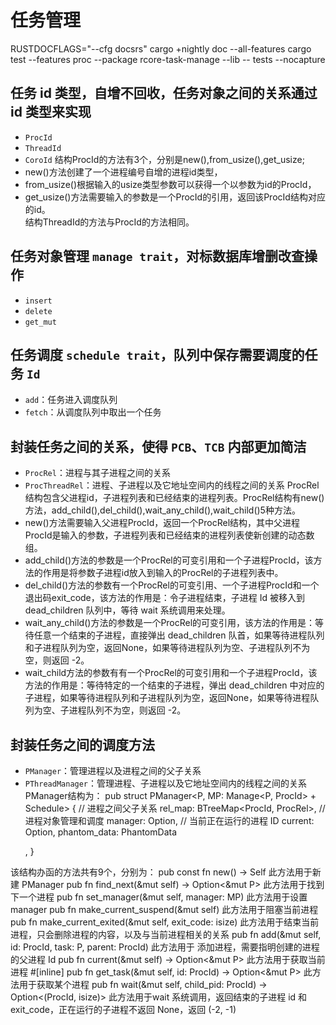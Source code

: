 # 任务管理

RUSTDOCFLAGS="--cfg docsrs" cargo +nightly doc --all-features
cargo test --features proc --package rcore-task-manage --lib -- tests --nocapture 

## 任务 id 类型，自增不回收，任务对象之间的关系通过 id 类型来实现
* `ProcId`
* `ThreadId`
* `CoroId`
结构ProcId的方法有3个，分别是new(),from_usize(),get_usize;
* new()方法创建了一个进程编号自增的进程id类型，
* from_usize()根据输入的usize类型参数可以获得一个以参数为id的ProcId，
* get_usize()方法需要输入的参数是一个ProcId的引用，返回该ProcId结构对应的id。  
结构ThreadId的方法与ProcId的方法相同。

## 任务对象管理 `manage trait`，对标数据库增删改查操作
* `insert`
* `delete`
* `get_mut`
## 任务调度 `schedule trait`，队列中保存需要调度的任务 `Id`
* `add`：任务进入调度队列
* `fetch`：从调度队列中取出一个任务
## 封装任务之间的关系，使得 `PCB`、`TCB` 内部更加简洁
* `ProcRel`：进程与其子进程之间的关系
* `ProcThreadRel`：进程、子进程以及它地址空间内的线程之间的关系
ProcRel结构包含父进程id，子进程列表和已经结束的进程列表。ProcRel结构有new()方法，add_child(),del_child(),wait_any_child(),wait_child()5种方法。
* new()方法需要输入父进程ProcId，返回一个ProcRel结构，其中父进程ProcId是输入的参数，子进程列表和已经结束的进程列表使新创建的动态数组。
* add_child()方法的参数是一个ProcRel的可变引用和一个子进程ProcId，该方法的作用是将参数子进程id放入到输入的ProcRel的子进程列表中。
* del_child()方法的参数有一个ProcRel的可变引用、一个子进程ProcId和一个退出码exit_code，该方法的作用是：令子进程结束，子进程 Id 被移入到 dead_children 队列中，等待 wait 系统调用来处理。
* wait_any_child()方法的参数是一个ProcRel的可变引用，该方法的作用是：等待任意一个结束的子进程，直接弹出 dead_children 队首，如果等待进程队列和子进程队列为空，返回None，如果等待进程队列为空、子进程队列不为空，则返回 -2。
* wait_child方法的参数有有一个ProcRel的可变引用和一个子进程ProcId，该方法的作用是：等待特定的一个结束的子进程，弹出 dead_children 中对应的子进程，如果等待进程队列和子进程队列为空，返回None，如果等待进程队列为空、子进程队列不为空，则返回 -2。

## 封装任务之间的调度方法
* `PManager`：管理进程以及进程之间的父子关系
* `PThreadManager`：管理进程、子进程以及它地址空间内的线程之间的关系
PManager结构为：
    pub struct PManager<P, MP: Manage<P, ProcId> + Schedule<ProcId>> {
        // 进程之间父子关系
        rel_map: BTreeMap<ProcId, ProcRel>,
        // 进程对象管理和调度
        manager: Option<MP>,
        // 当前正在运行的进程 ID
        current: Option<ProcId>,
        phantom_data: PhantomData<P>,
    }
    
该结构办函的方法共有9个，分别为：
    pub const fn new() -> Self 
此方法用于新建 PManager
    pub fn find_next(&mut self) -> Option<&mut P> 
此方法用于找到下一个进程
    pub fn set_manager(&mut self, manager: MP) 
此方法用于设置 manager
    pub fn make_current_suspend(&mut self)
此方法用于阻塞当前进程
    pub fn make_current_exited(&mut self, exit_code: isize)
此方法用于结束当前进程，只会删除进程的内容，以及与当前进程相关的关系
    pub fn add(&mut self, id: ProcId, task: P, parent: ProcId) 
此方法用于 添加进程，需要指明创建的进程的父进程 Id
    pub fn current(&mut self) -> Option<&mut P> 
此方法用于获取当前进程
    #[inline]
    pub fn get_task(&mut self, id: ProcId) -> Option<&mut P> 
此方法用于获取某个进程
    pub fn wait(&mut self, child_pid: ProcId) -> Option<(ProcId, isize)> 
此方法用于wait 系统调用，返回结束的子进程 id 和 exit_code，正在运行的子进程不返回 None，返回 (-2, -1)
